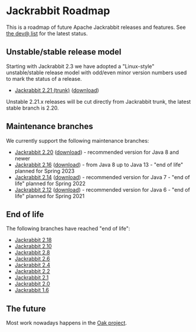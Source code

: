 <!--
   Licensed to the Apache Software Foundation (ASF) under one or more
   contributor license agreements.  See the NOTICE file distributed with
   this work for additional information regarding copyright ownership.
   The ASF licenses this file to You under the Apache License, Version 2.0
   (the "License"); you may not use this file except in compliance with
   the License.  You may obtain a copy of the License at

       http://www.apache.org/licenses/LICENSE-2.0

   Unless required by applicable law or agreed to in writing, software
   distributed under the License is distributed on an "AS IS" BASIS,
   WITHOUT WARRANTIES OR CONDITIONS OF ANY KIND, either express or implied.
   See the License for the specific language governing permissions and
   limitations under the License.
-->

Jackrabbit Roadmap
==================
This is a roadmap of future Apache Jackrabbit releases and features. See [the dev@ list](mailing-lists.html)
for the latest status.


Unstable/stable release model
-----------------------------
Starting with Jackrabbit 2.3 we have adopted a "Linux-style"
unstable/stable release model with odd/even minor version numbers used to
mark the status of a release.

* [Jackrabbit 2.21 (trunk)](https://svn.apache.org/repos/asf/jackrabbit/trunk/) ([download](downloads.html#v2.21))

Unstable 2.21.x releases will be cut directly from
Jackrabbit trunk, the latest stable branch is 2.20.

Maintenance branches
--------------------
We currently support the following maintenance branches:

* [Jackrabbit 2.20](https://svn.apache.org/repos/asf/jackrabbit/branches/2.20/) ([download](downloads.html#v2.20)) - recommended version for Java 8 and newer
* [Jackrabbit 2.16](https://svn.apache.org/repos/asf/jackrabbit/branches/2.16/) ([download](downloads.html#v2.16)) - from Java 8 up to Java 13 - "end of life" planned for Spring 2023
* [Jackrabbit 2.14](https://svn.apache.org/repos/asf/jackrabbit/branches/2.14/) ([download](downloads.html#v2.14)) - recommended version for Java 7 - "end of life" planned for Spring 2022
* [Jackrabbit 2.12](https://svn.apache.org/repos/asf/jackrabbit/branches/2.12/) ([download](downloads.html#v2.12)) - recommended version for Java 6 - "end of life" planned for Spring 2021

End of life
-----------
The following branches have reached "end of life":

* [Jackrabbit 2.18](https://svn.apache.org/repos/asf/jackrabbit/branches/2.18/)
* [Jackrabbit 2.10](https://svn.apache.org/repos/asf/jackrabbit/branches/2.10/)
* [Jackrabbit 2.8](https://svn.apache.org/repos/asf/jackrabbit/branches/2.8/)
* [Jackrabbit 2.6](https://svn.apache.org/repos/asf/jackrabbit/branches/2.6/)
* [Jackrabbit 2.4](https://svn.apache.org/repos/asf/jackrabbit/branches/2.4/)
* [Jackrabbit 2.2](https://svn.apache.org/repos/asf/jackrabbit/branches/2.2/)
* [Jackrabbit 2.1](https://svn.apache.org/repos/asf/jackrabbit/branches/2.1/)
* [Jackrabbit 2.0](https://svn.apache.org/repos/asf/jackrabbit/branches/2.0/)
* [Jackrabbit 1.6](https://svn.apache.org/repos/asf/jackrabbit/branches/1.6/)



The future
----------

Most work nowadays happens in the [Oak project](http://jackrabbit.apache.org/oak/docs/index.html).